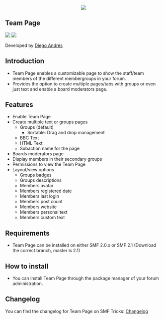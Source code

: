  <p align="center">
    <img src="https://smftricks.com/logos/logo.png">
 </p>

## Team Page
<img src="https://img.shields.io/badge/License-MPL 2.0-a05a3f?style=flat-square"> <img src="https://img.shields.io/badge/SMF-2.1-3f73a0?style=flat-square">

Developed by [Diego Andrés](https://github.com/DiegoAndresCortes)

## Introduction
* Team Page enables a customizable page to show the staff/team members of the different membergroups in your forum.
* Provides the option to create multiple pages/tabs with groups or even just text and enable a board moderators page.

## Features
- Enable Team Page
- Create multiple text or groups pages
  - Groups (default)
    - Sortable: Drag and drop management
  - BBC Text
  - HTML Text
  - Subaction name for the page
- Boards moderators page
- Display members in their secondary groups
- Permissions to view the Team Page
- Layout/view options
  - Groups badges
  - Groups descriptions
  - Members avatar
  - Members registered date
  - Members last login
  - Members post count
  - Members website
  - Members personal text
  - Members custom text

## Requirements
* Team Page can be installed on either SMF 2.0.x or SMF 2.1 (Download the correct branch, master is 2.1)

## How to install
* You can install Team Page through the package manager of your forum administration.

## Changelog
You can find the changelog for Team Page on SMF Tricks: [Changelog](https://smftricks.com/index.php?topic=2093.0)

